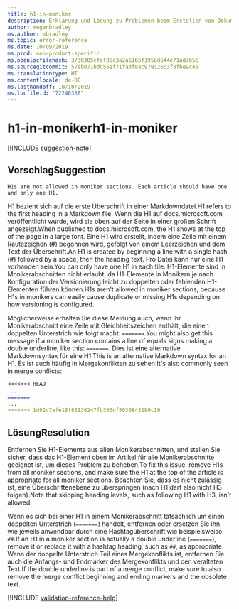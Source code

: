 ```yaml
---
title: h1-in-moniker
description: Erklärung und Lösung zu Problemen beim Erstellen von Dokumentationsartikeln – h1-in-moniker
author: meganbradley
ms.author: mbradley
ms.topic: error-reference
ms.date: 10/09/2019
ms.prod: non-product-specific
ms.openlocfilehash: 3730385cfaf86c3a2a6165f1958d644e71ad7b56
ms.sourcegitcommit: 57eb071bdc55ef71fa3f8ac979326c3f8fbe9c45
ms.translationtype: HT
ms.contentlocale: de-DE
ms.lasthandoff: 10/10/2019
ms.locfileid: "72246358"
---
```

# <a name="h1-in-moniker"></a><span data-ttu-id="96609-103">h1-in-moniker</span><span class="sxs-lookup"><span data-stu-id="96609-103">h1-in-moniker</span></span>

[!INCLUDE [suggestion-note](includes/suggestion-note.md)]

## <a name="suggestion"></a><span data-ttu-id="96609-104">Vorschlag</span><span class="sxs-lookup"><span data-stu-id="96609-104">Suggestion</span></span>

`H1s are not allowed in moniker sections. Each article should have one and only one H1.`

<span data-ttu-id="96609-105">H1 bezieht sich auf die erste Überschrift in einer Markdowndatei.</span><span class="sxs-lookup"><span data-stu-id="96609-105">H1 refers to the first heading in a Markdown file.</span></span> <span data-ttu-id="96609-106">Wenn die H1 auf docs.microsoft.com veröffentlicht wurde, wird sie oben auf der Seite in einer großen Schrift angezeigt.</span><span class="sxs-lookup"><span data-stu-id="96609-106">When published to docs.microsoft.com, the H1 shows at the top of the page in a large font.</span></span> <span data-ttu-id="96609-107">Eine H1 wird erstellt, indem eine Zeile mit einem Rautezeichen (#) begonnen wird, gefolgt von einem Leerzeichen und dem Text der Überschrift.</span><span class="sxs-lookup"><span data-stu-id="96609-107">An H1 is created by beginning a line with a single hash (#) followed by a space, then the heading text.</span></span> <span data-ttu-id="96609-108">Pro Datei kann nur eine H1 vorhanden sein.</span><span class="sxs-lookup"><span data-stu-id="96609-108">You can only have one H1 in each file.</span></span> <span data-ttu-id="96609-109">H1-Elemente sind in Monikerabschnitten nicht erlaubt, da H1-Elemente in Monikern je nach Konfiguration der Versionierung leicht zu doppelten oder fehlenden H1-Elementen führen können.</span><span class="sxs-lookup"><span data-stu-id="96609-109">H1s aren't allowed in moniker sections, because H1s in monikers can easily cause duplicate or missing H1s depending on how versioning is configured.</span></span>

<span data-ttu-id="96609-110">Möglicherweise erhalten Sie diese Meldung auch, wenn Ihr Monikerabschnitt eine Zeile mit Gleichheitszeichen enthält, die einen doppelten Unterstrich wie folgt macht: `=======`.</span><span class="sxs-lookup"><span data-stu-id="96609-110">You might also get this message if a moniker section contains a line of equals signs making a double underline, like this: `=======`.</span></span> <span data-ttu-id="96609-111">Dies ist eine alternative Markdownsyntax für eine H1.</span><span class="sxs-lookup"><span data-stu-id="96609-111">This is an alternative Markdown syntax for an H1.</span></span> <span data-ttu-id="96609-112">Es ist auch häufig in Mergekonflikten zu sehen:</span><span class="sxs-lookup"><span data-stu-id="96609-112">It's also commonly seen in merge conflicts:</span></span>

```markdown
<<<<<<< HEAD
...
=======
...
>>>>>>> 1d82c7efe18f86136247fb366df5030843199c19
```

## <a name="resolution"></a><span data-ttu-id="96609-113">Lösung</span><span class="sxs-lookup"><span data-stu-id="96609-113">Resolution</span></span>

<span data-ttu-id="96609-114">Entfernen Sie H1-Elemente aus allen Monikerabschnitten, und stellen Sie sicher, dass das H1-Element oben im Artikel für alle Monikerabschnitte geeignet ist, um dieses Problem zu beheben.</span><span class="sxs-lookup"><span data-stu-id="96609-114">To fix this issue, remove H1s from all moniker sections, and make sure the H1 at the top of the article is appropriate for all moniker sections.</span></span> <span data-ttu-id="96609-115">Beachten Sie, dass es nicht zulässig ist, eine Überschriftenebene zu überspringen (nach H1 darf also nicht H3 folgen).</span><span class="sxs-lookup"><span data-stu-id="96609-115">Note that skipping heading levels, such as following H1 with H3, isn't allowed.</span></span>

<span data-ttu-id="96609-116">Wenn es sich bei einer H1 in einem Monikerabschnitt tatsächlich um einen doppelten Unterstrich (`=======`) handelt, entfernen oder ersetzen Sie ihn wie jeweils anwendbar durch eine Hashtagüberschrift wie beispielsweise `##`.</span><span class="sxs-lookup"><span data-stu-id="96609-116">If an H1 in a moniker section is actually a double underline (`=======`), remove it or replace it with a hashtag heading, such as `##`, as appropriate.</span></span> <span data-ttu-id="96609-117">Wenn der doppelte Unterstrich Teil eines Mergekonflikts ist, entfernen Sie auch die Anfangs- und Endmarker des Mergekonflikts und den veralteten Text.</span><span class="sxs-lookup"><span data-stu-id="96609-117">If the double underline is part of a merge conflict, make sure to also remove the merge conflict beginning and ending markers and the obsolete text.</span></span>

<!--make sure to add this file to your includes folder and verify the path-->
[!INCLUDE [validation-reference-help](includes/validation-reference-help.md)]
